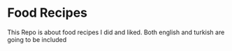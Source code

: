 # Food Recipes

This Repo is about food recipes I did and liked. Both english and turkish are going to be included
